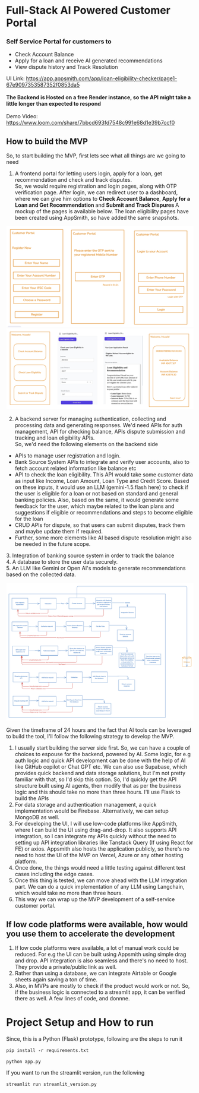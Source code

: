 # Full-Stack AI Powered Customer Portal

### Self Service Portal for customers to

<ul> 
<li> Check Account Balance </li>
<li> Apply for a loan and receive AI generated recommendations</li>
<li> View dispute history and Track Resolution </li>
</ul>

UI Link: https://app.appsmith.com/app/loan-eligibility-checker/page1-67e9097353587352f0853da5 <br><br>
<strong> The Backend is Hosted on a free Render instance, so the API might take a little longer than expected to respond </strong> <br>
<br>
Demo Video: https://www.loom.com/share/7bbcd693fd7548c991e68d1e39b7ccf0

## How to build the MVP

So, to start building the MVP, first lets see what all things are we going to need

1. A frontend portal for letting users login, apply for a loan, get recommendation and check and track disputes. <br> So, we would require registration and login pages, along with OTP verification page. After login, we can redirect user to a dashboard, where we can give him options to <strong>Check Account Balance</strong>, <strong> Apply for a Loan and Get Recommendation </strong> and <strong> Submit and Track Dispures </strong> A mockup of the pages is available below. The loan eligibility pages have been created using AppSmith, so have added the same snapshots.

![Auth Pages](./UI%20mockups/AuthPages.png)
![Dashboard & Pages](./UI%20mockups/Dash.png)

2. A backend server for managing authentication, collecting and processing data and generating responses. We'd need APIs for auth management, API for checking balance, APIs dispute submission and tracking and loan eligibility APIs.<br> So, we'd need the following elements on the backend side
<ul>
<li>
APIs to manage user registration and login.
</li>
<li>
Bank Source System APIs to integrate and verify user accounts, also to fetch account related information like balance etc
</li>
<li>
API to check the loan eligibility. This API would take some customer data as input like Income, Loan Amount, Loan Type and Credit Score. Based on these inputs, it would use an LLM (gemini-1.5.flash here) to check if the user is eligible for a loan or not based on standard and general banking policies. Also, based on the same, it would generate some feedback for the user, which maybe related to the loan plans and suggestions if eligible or recommendations and steps to become eligible for the loan
</li>
<li>
CRUD APIs for dispute, so that users can submit disputes, track them and maybe update them if required.
</li>
<li>
Further, some more elements like AI based dispute resolution might also be needed in the future scope.
</li>
</ul>
3. Integration of banking source system in order to track the balance <br>
4. A database to store the user data securely. <br>
5. An LLM like Gemini or Open AI's models to generate recommendations based on the collected data.

![Flow Diagram](flow.png)

Given the timeframe of 24 hours and the fact that AI tools can be leveraged to build the tool, I'll follow the following strategy to develop the MVP.

1. I usually start building the server side first. So, we can have a couple of choices to espouse for the backend, powered by AI. Some logic, for e.g auth logic and quick API development can be done with the help of AI like GitHub copilot or Chat GPT etc. We can also use Supabase, which provides quick backend and data storage solutions, but I'm not pretty familiar with that, so I'd skip this option. So, I'd quickly get the API structure built using AI agents, then modify that as per the business logic and this should take no more than three hours. I'll use Flask to build the APIs
2. For data storage and authentication management, a quick implementation would be Firebase. Alternatively, we can setup MongoDB as well.
3. For developing the UI, I will use low-code platforms like AppSmith, where I can build the UI using drag-and-drop. It also supports API integration, so I can integrate my APIs quickly without the need to setting up API integration libraries like Tanstack Query (If using React for FE) or axios. Appsmith also hosts the application publicly, so there's no need to host the UI of the MVP on Vercel, Azure or any other hosting platform.
4. Once done, the things would need a little testing against different test cases including the edge cases.
5. Once this thing is tested, we can move ahead with the LLM integration part. We can do a quick implementation of any LLM using Langchain, which would take no more than three hours.
6. This way we can wrap up the MVP development of a self-service customer portal.

## If low code platforms were available, how would you use them to accelerate the development

1. If low code platforms were available, a lot of manual work could be reduced. For e.g the UI can be built using Appsmith using simple drag and drop. API integration is also seamless and there's no need to host. They provide a private/public link as well.
2. Rather than using a database, we can integrate Airtable or Google sheets again saving a ton of time.
3. Also, in MVPs are mostly to check if the product would work or not. So, if the business logic is connected to a streamlit app, it can be verified there as well. A few lines of code, and donnne.

# Project Setup and How to run

Since, this is a Python (Flask) prototype, following are the steps to run it

```
pip install -r requirements.txt
```

```
python app.py
```

If you want to run the streamlit version, run the following

```
streamlit run streamlit_version.py
```

